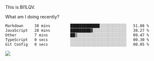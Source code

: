 This is BI1LQV.

What am I doing recently?

<!--START_SECTION:waka-->

```txt
Markdown     38 mins         █████████████░░░░░░░░░░░░   51.88 %
JavaScript   28 mins         █████████▓░░░░░░░░░░░░░░░   38.27 %
Other        7 mins          ██▒░░░░░░░░░░░░░░░░░░░░░░   09.47 %
TypeScript   0 secs          ░░░░░░░░░░░░░░░░░░░░░░░░░   00.30 %
Git Config   0 secs          ░░░░░░░░░░░░░░░░░░░░░░░░░   00.05 %
```

<!--END_SECTION:waka-->

<img src="https://github-readme-stats.vercel.app/api?username=bi1lqv&show_icons=true&count_private=true">
